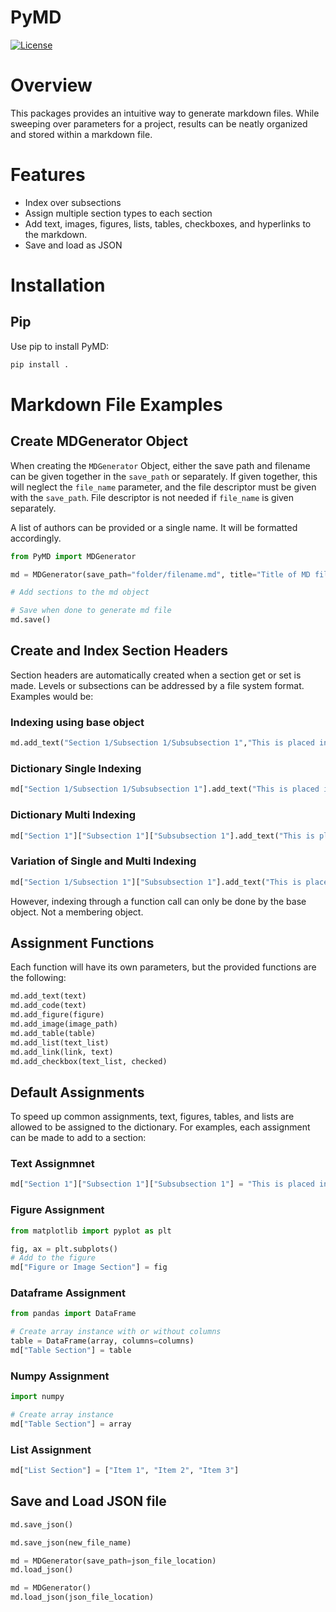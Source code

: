 PyMD
==================

[![License](https://img.shields.io/badge/license-MIT-black.svg)](https://opensource.org/licenses/MIT)

# Overview
This packages provides an intuitive way to generate markdown files. While sweeping over parameters for a project, results can be neatly organized and stored within a markdown file.

# Features
* Index over subsections
* Assign multiple section types to each section
* Add text, images, figures, lists, tables, checkboxes, and hyperlinks to the markdown.
* Save and load as JSON

# Installation
## Pip
Use pip to install PyMD:
```bash
pip install .
```  

# Markdown File Examples

## Create MDGenerator Object
When creating the `MDGenerator` Object, either the save path and filename can be given together in the `save_path` or separately. If given together, this will neglect the `file_name` parameter, and the file descriptor must be given with the `save_path`. File descriptor is not needed if `file_name` is given separately.

A list of authors can be provided or a single name. It will be formatted accordingly.

```python
from PyMD import MDGenerator

md = MDGenerator(save_path="folder/filename.md", title="Title of MD file", author="John Smith")

# Add sections to the md object

# Save when done to generate md file
md.save()
```  

## Create and Index Section Headers
Section headers are automatically created when a section get or set is made. Levels or subsections can be addressed by a file system format. Examples would be:

### Indexing using base object
```python
md.add_text("Section 1/Subsection 1/Subsubsection 1","This is placed in the subsubsection of the first section and first subsection.")
```  

### Dictionary Single Indexing
```python
md["Section 1/Subsection 1/Subsubsection 1"].add_text("This is placed in the subsubsection of the first section and first subsection.")
```  

### Dictionary Multi Indexing
```python
md["Section 1"]["Subsection 1"]["Subsubsection 1"].add_text("This is placed in the subsubsection of the first section and first subsection.")
```  

### Variation of Single and Multi Indexing
```python
md["Section 1/Subsection 1"]["Subsubsection 1"].add_text("This is placed in the subsubsection of the first section and first subsection.")
```  
However, indexing through a function call can only be done by the base object. Not a membering object.

## Assignment Functions
Each function will have its own parameters, but the provided functions are the following:
```python
md.add_text(text)
md.add_code(text)
md.add_figure(figure)
md.add_image(image_path)
md.add_table(table)
md.add_list(text_list)
md.add_link(link, text)
md.add_checkbox(text_list, checked)
```  

## Default Assignments
To speed up common assignments, text, figures, tables, and lists are allowed to be assigned to the dictionary. For examples, each assignment can be made to add to a section:

### Text Assignmnet
```python
md["Section 1"]["Subsection 1"]["Subsubsection 1"] = "This is placed in the subsubsection of the first section and first subsection."
```  

### Figure Assignment
```python
from matplotlib import pyplot as plt

fig, ax = plt.subplots()
# Add to the figure
md["Figure or Image Section"] = fig
```

### Dataframe Assignment
```python
from pandas import DataFrame

# Create array instance with or without columns
table = DataFrame(array, columns=columns)
md["Table Section"] = table
```

### Numpy Assignment
```python
import numpy

# Create array instance
md["Table Section"] = array
```

### List Assignment
```python
md["List Section"] = ["Item 1", "Item 2", "Item 3"]
```

## Save and Load JSON file
```python
md.save_json()
```
```python
md.save_json(new_file_name)
```

```python
md = MDGenerator(save_path=json_file_location)
md.load_json()
```
```python
md = MDGenerator()
md.load_json(json_file_location)
```
